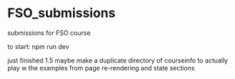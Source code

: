 # FSO_submissions
submissions for FSO course

to start:
npm run dev

just finished 1.5
maybe make a duplicate directory of courseinfo to actually play w the examples from page re-rendering and state sections